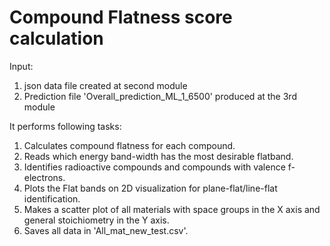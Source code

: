 # Compound Flatness score calculation

Input: 
1. json data file created at second module
2. Prediction file 'Overall_prediction_ML_1_6500' produced at the 3rd module

It performs following tasks:
1. Calculates compound flatness for each compound.
2. Reads which energy band-width has the most desirable flatband.
3. Identifies radioactive compounds and compounds with valence f-electrons.
4. Plots the Flat bands on 2D visualization for plane-flat/line-flat identification.
5. Makes a scatter plot of all materials with space groups in the X axis and general stoichiometry in the Y axis.
6. Saves all data in 'All_mat_new_test.csv'.
